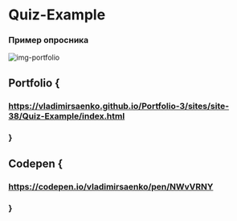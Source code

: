 # Quiz-Example

### Пример опросника

![img-portfolio](https://user-images.githubusercontent.com/56477695/142780157-f8532df2-6bdf-4d0a-a869-03ea60d88e84.jpg)

## Portfolio {

### https://vladimirsaenko.github.io/Portfolio-3/sites/site-38/Quiz-Example/index.html

### }

## Codepen {

### https://codepen.io/vladimirsaenko/pen/NWvVRNY

### }

